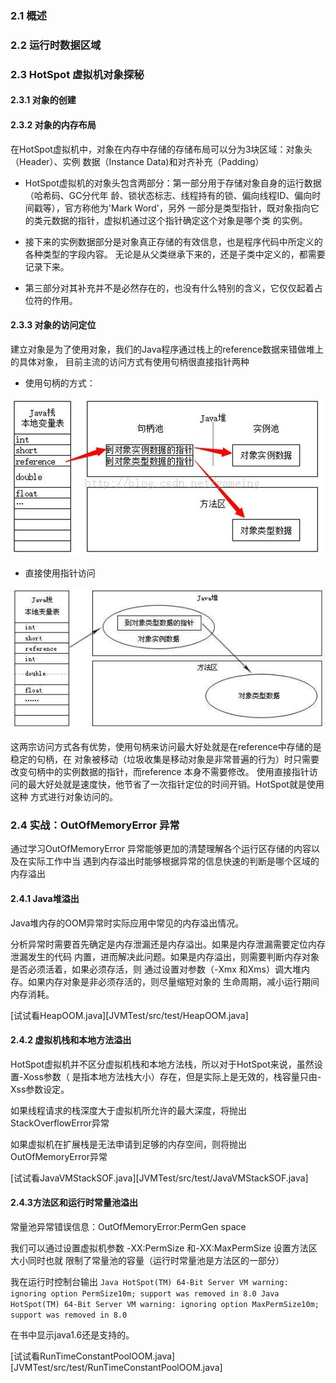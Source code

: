 ### 2.1 概述

### 2.2 运行时数据区域

### 2.3 HotSpot 虚拟机对象探秘

#### 2.3.1 对象的创建

#### 2.3.2 对象的内存布局

在HotSpot虚拟机中，对象在内存中存储的存储布局可以分为3块区域：对象头（Header）、实例
数据（Instance Data)和对齐补充（Padding）

* HotSpot虚拟机的对象头包含两部分：第一部分用于存储对象自身的运行数据（哈希码、GC分代年
龄、锁状态标志、线程持有的锁、偏向线程ID、偏向时间戳等），官方称他为'Mark Word'，另外
一部分是类型指针，既对象指向它的类元数据的指针，虚拟机通过这个指针确定这个对象是哪个类
的实例。

* 接下来的实例数据部分是对象真正存储的有效信息，也是程序代码中所定义的各种类型的字段内容。
无论是从父类继承下来的，还是子类中定义的，都需要记录下来。

* 第三部分对其补充并不是必然存在的，也没有什么特别的含义，它仅仅起着占位符的作用。

#### 2.3.3 对象的访问定位

   建立对象是为了使用对象，我们的Java程序通过栈上的reference数据来错做堆上的具体对象，
目前主流的访问方式有使用句柄很直接指针两种

* 使用句柄的方式：

![使用句柄操作对象](image/%E9%80%9A%E8%BF%87%E5%8F%A5%E6%9F%84%E6%93%8D%E4%BD%9C%E5%AF%B9%E8%B1%A1.jpeg)

* 直接使用指针访问

![使用指针操作对象](image/%E9%80%9A%E8%BF%87%E6%8C%87%E9%92%88%E7%9B%B4%E6%8E%A5%E8%AE%BF%E9%97%AE%E5%AF%B9%E8%B1%A1.jpeg)

这两宗访问方式各有优势，使用句柄来访问最大好处就是在reference中存储的是稳定的句柄，在
对象被移动（垃圾收集是移动对象是非常普遍的行为）时只需要改变句柄中的实例数据的指针，而reference
本身不需要修改。
使用直接指针访问的最大好处就是速度快，他节省了一次指针定位的时间开销。HotSpot就是使用这种
方式进行对象访问的。

### 2.4 实战：OutOfMemoryError 异常

通过学习OutOfMemoryError 异常能够更加的清楚理解各个运行区存储的内容以及在实际工作中当
遇到内存溢出时能够根据异常的信息快速的判断是哪个区域的内存溢出

#### 2.4.1 Java堆溢出

Java堆内存的OOM异常时实际应用中常见的内存溢出情况。

分析异常时需要首先确定是内存泄漏还是内存溢出。如果是内存泄漏需要定位内存泄漏发生的代码
内置，进而解决此问题。如果是内存溢出，则需要判断内存对象是否必须活着，如果必须存活，则
通过设置对参数（-Xmx 和Xms）调大堆内存。如果内存对象是非必须存活的，则尽量缩短对象的
生命周期，减小运行期间内存消耗。

[试试看HeapOOM.java][JVMTest/src/test/HeapOOM.java]

#### 2.4.2 虚拟机栈和本地方法溢出

HotSpot虚拟机并不区分虚拟机栈和本地方法栈，所以对于HotSpot来说，虽然设置-Xoss参数（
是指本地方法栈大小）存在，但是实际上是无效的，栈容量只由-Xss参数设定。

如果线程请求的栈深度大于虚拟机所允许的最大深度，将抛出StackOverflowError异常

如果虚拟机在扩展栈是无法申请到足够的内存空间，则将抛出OutOfMemoryError异常

[试试看JavaVMStackSOF.java][JVMTest/src/test/JavaVMStackSOF.java]

#### 2.4.3方法区和运行时常量池溢出

常量池异常错误信息：OutOfMemoryError:PermGen space

我们可以通过设置虚拟机参数 -XX:PermSize 和-XX:MaxPermSize 设置方法区大小同时也就
限制了常量池的容量（运行时常量池是方法区的一部分）

我在运行时控制台输出
`
Java HotSpot(TM) 64-Bit Server VM warning: ignoring option PermSize10m; support was removed in 8.0
Java HotSpot(TM) 64-Bit Server VM warning: ignoring option MaxPermSize10m; support was removed in 8.0
`

在书中显示java1.6还是支持的。

[试试看RunTimeConstantPoolOOM.java][JVMTest/src/test/RunTimeConstantPoolOOM.java]